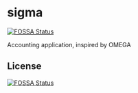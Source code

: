 # sigma
[![FOSSA Status](https://app.fossa.io/api/projects/git%2Bgithub.com%2Fsyronz%2Fsigma.svg?type=shield)](https://app.fossa.io/projects/git%2Bgithub.com%2Fsyronz%2Fsigma?ref=badge_shield)

Accounting application, inspired by OMEGA


## License
[![FOSSA Status](https://app.fossa.io/api/projects/git%2Bgithub.com%2Fsyronz%2Fsigma.svg?type=large)](https://app.fossa.io/projects/git%2Bgithub.com%2Fsyronz%2Fsigma?ref=badge_large)